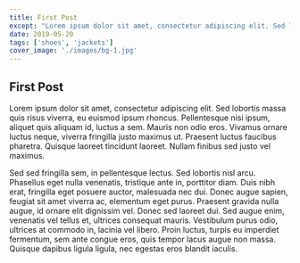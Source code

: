 ```yaml
---
title: First Post
except: "Lorem ipsum dolor sit amet, consectetur adipiscing elit. Sed lobortis massa quis risus viverra, eu euismod ipsum rhoncus. Pellentesque nisi ipsum, aliquet quis aliquam id, luctus a sem. Mauris non odio eros. Vivamus ornare luctus neque, viverra fringilla justo maximus ut. Praesent luctus faucibus pharetra. Quisque laoreet tincidunt laoreet. Nullam finibus sed justo vel maximus."
date: 2019-05-20
tags: ['shoes', 'jackets']
cover_image: './images/bg-1.jpg'
---
```

## First Post

Lorem ipsum dolor sit amet, consectetur adipiscing elit. Sed lobortis massa quis risus viverra, eu euismod ipsum rhoncus. Pellentesque nisi ipsum, aliquet quis aliquam id, luctus a sem. Mauris non odio eros. Vivamus ornare luctus neque, viverra fringilla justo maximus ut. Praesent luctus faucibus pharetra. Quisque laoreet tincidunt laoreet. Nullam finibus sed justo vel maximus.


Sed sed fringilla sem, in pellentesque lectus. Sed lobortis nisl arcu. Phasellus eget nulla venenatis, tristique ante in, porttitor diam. Duis nibh erat, fringilla eget posuere auctor, malesuada nec dui. Donec augue sapien, feugiat sit amet viverra ac, elementum eget purus. Praesent gravida nulla augue, id ornare elit dignissim vel. Donec sed laoreet dui. Sed augue enim, venenatis vel tellus et, ultrices consequat mauris. Vestibulum purus odio, ultrices at commodo in, lacinia vel libero. Proin luctus, turpis eu imperdiet fermentum, sem ante congue eros, quis tempor lacus augue non massa. Quisque dapibus ligula ligula, nec egestas eros blandit iaculis.
